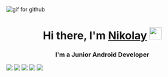 ![gif for github](https://user-images.githubusercontent.com/98304653/194688946-6a476916-98f2-4593-8828-4df67f3fc4c2.gif) 
<h1 align="center">Hi there, I'm <a href="https://daniilshat.ru/" target="_blank">Nikolay</a> 
<img src="https://github.com/blackcater/blackcater/raw/main/images/Hi.gif" height="32"/></h1>
<h3 align="center">I'm a Junior Android Developer</h3>
<img src="https://img.shields.io/badge/Java-141415?style=for-the-badge&logo=Java&logoColor=ЦВЕТ ЛОГОТИПА"/>
<img src="https://img.shields.io/badge/Kotlin-141415?style=for-the-badge&logo=Kotlin&logoColor=ЦВЕТ ЛОГОТИПА"/>
<img src="https://img.shields.io/badge/Android Studio-141415?style=for-the-badge&logo=Android Studio&logoColor=ЦВЕТ ЛОГОТИПА"/>
<img src="https://img.shields.io/badge/IntelliJ IDEA-141415?style=for-the-badge&logo=IntelliJ IDEA&logoColor=blue"/>
<img src="https://img.shields.io/badge/Gradle-141415?style=for-the-badge&logo=Gradle&logoColor=02303A"/>
